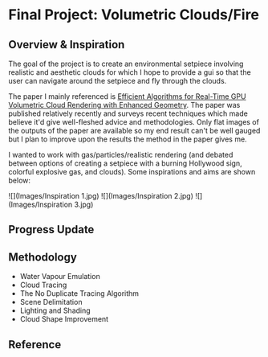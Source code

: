 # Final Project: Volumetric Clouds/Fire


## Overview & Inspiration
The goal of the project is to create an environmental setpiece involving realistic and aesthetic clouds for which
I hope to provide a gui so that the user can navigate around the setpiece and fly through the clouds.

The paper I mainly referenced is [Efficient Algorithms for Real-Time GPU Volumetric Cloud Rendering with Enhanced Geometry](https://www.mdpi.com/2073-8994/10/4/125/html). The paper was published relatively recently and surveys recent techniques which made believe it'd give well-fleshed advice and methodologies. Only flat images of the outputs of the paper are available so my end result can't be well gauged but I plan to improve upon the results the method in the paper gives me.


I wanted to work with gas/particles/realistic rendering (and debated between options of creating a setpiece with a burning Hollywood sign, colorful explosive gas, and clouds). Some inspirations and aims are shown below:

![](Images/Inspiration 1.jpg)
![](Images/Inspiration 2.jpg)
![](Images/Inspiration 3.jpg)

## Progress Update


## Methodology
* Water Vapour Emulation
* Cloud Tracing
* The No Duplicate Tracing Algorithm
* Scene Delimitation
* Lighting and Shading
* Cloud Shape Improvement


## Reference
